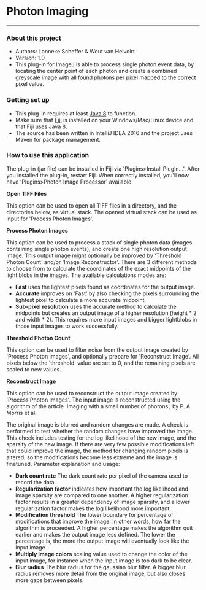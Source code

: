 # Photon Imaging #

---------------------

### About this project ###

* Authors: Lonneke Scheffer & Wout van Helvoirt
* Version: 1.0
* This plug-in for ImageJ is able to process single photon event data, by locating the center point of each photon and
create a combined greyscale image with all found photons per pixel mapped to the correct pixel value.

### Getting  set up ###

* This plug-in requires at least [Java 8](https://www.oracle.com/downloads/index.html) to function.
* Make sure that [Fiji](http://fiji.sc/) is installed on your Windows/Mac/Linux device and that Fiji uses Java 8.
* The source has been written in IntelliJ IDEA 2016 and the project uses Maven for package management.

### How to use this application ###

The plug-in (jar file) can be installed in Fiji via 'Plugins>Install PlugIn...'. After you installed the plug-in,
restart Fiji. When correctly installed, you'll now have 'Plugins>Photon Image Processor' available.

**Open TIFF Files**

This option can be used to open all TIFF files in a directory, and the directories below, as virtual stack. The opened
virtual stack can be used as input for 'Process Photon Images'.

**Process Photon Images**

This option can be used to process a stack of single photon data (images containing single photon events), and create
one high resolution output image. This output image might optionally be improved by 'Threshold Photon Count' and/or
'Image Reconstructor'. There are 3 different methods to choose from to calculate the coordinates of the exact midpoints
of the light blobs in the images. The available calculations modes are:

* **Fast** uses the lightest pixels found as coordinates for the output image.
* **Accurate** improves on 'Fast' by also checking the pixels surrounding the lightest pixel to calculate a more
accurate midpoint.
* **Sub-pixel resolution** uses the accurate method to calculate the midpoints but creates an output image of a higher
resolution (height * 2 and width * 2). This requires more input images and bigger lightblobs in those input images to
work successfully.

**Threshold Photon Count**

This option can be used to filter noise from the output image created by 'Process Photon Images', and optionally prepare
for 'Reconstruct Image'. All pixels below the 'threshold' value are set to 0, and the remaining pixels are scaled to new
values.

**Reconstruct Image**

This option can be used to reconstruct the output image created by 'Process Photon Images'. The input image is
reconstructed using the algorithm of the article 'Imaging with a small number of photons', by P. A. Morris et al.

The original image is blurred and random changes are made. A check is performed to test whether the random changes have
improved the image. This check includes testing for the log likelihood of the new image, and the sparsity of the new
image. If there are very few possible modifications left that could improve the image, the method for changing random
pixels is altered, so the modifications become less extreme and the image is finetuned. Parameter explanation and usage:
* **Dark count rate** The dark count rate per pixel of the camera used to record the data.
* **Regularization factor** indicates how important the log likelihood and image sparsity are compared to one another.
A higher regularization factor results in a greater dependency of image sparsity, and a lower regularization factor
makes the log likelihood more important.
* **Modification threshold** The lower boundary for percentage of modifications that improve the image. In other words,
how far the algorithm is proceeded. A higher percentage makes the algorithm quit earlier and makes the output image less
defined. The lower the percentage is, the more the output image will eventually look like the input image.
* **Multiply image colors** scaling value used to change the color of the input image, for instance when the input
image is too dark to be clear.
* **Blur radius** The blur radius for the gaussian blur filter. A bigger blur radius removes more detail from the
original image, but also closes more gaps between pixels.